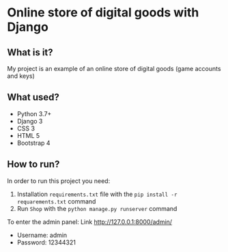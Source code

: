 # Online store of digital goods with Django

## What is it?
My project is an example of an online store of digital goods (game accounts and keys)

## What used?
* Python 3.7+
* Django 3
* CSS 3
* HTML 5
* Bootstrap 4

## How to run?
In order to run this project you need:
1) Installation `requirements.txt` file with the `pip install -r requarements.txt` command
2) Run `Shop` with the `python manage.py runserver` command

To enter the admin panel:
Link http://127.0.0.1:8000/admin/
* Username: admin
* Password: 12344321
